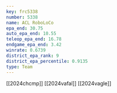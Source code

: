 ```yaml
---
key: frc5338
number: 5338
name: ACL RoboLoCo
epa_end: 30.75
auto_epa_end: 10.55
teleop_epa_end: 16.78
endgame_epa_end: 3.42
winrate: 0.6739
district_epa_rank: 9
district_epa_percentile: 0.9135
type: Team
---
```

[[2024chcmp]]
[[2024vafal]]
[[2024vagle]]
